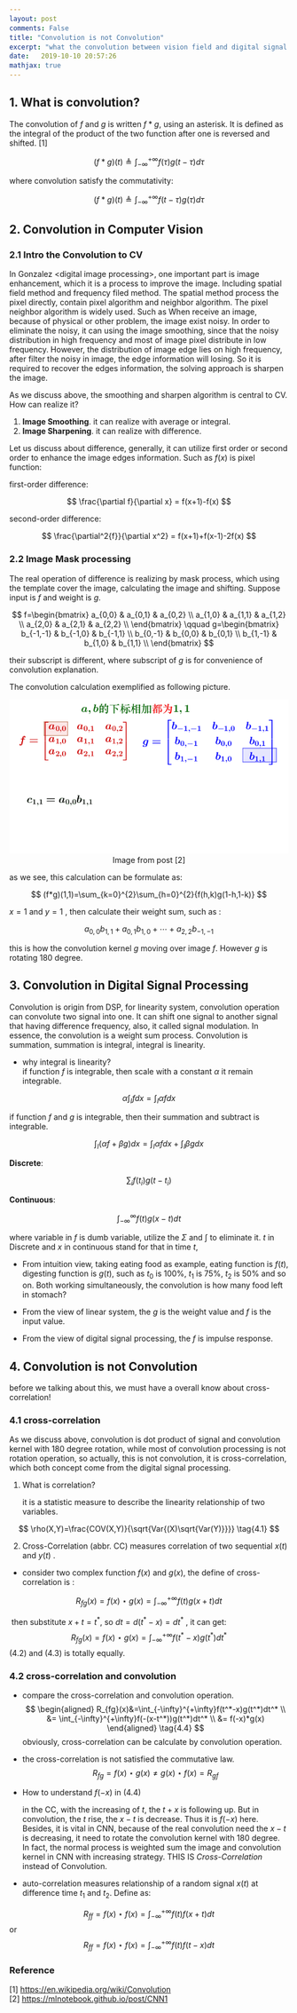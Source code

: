 ```yaml
---
layout: post
comments: False
title: "Convolution is not Convolution"
excerpt: "what the convolution between vision field and digital signal processing?"
date:   2019-10-10 20:57:26
mathjax: true
---
```


## 1. What is convolution?
The convolution of $f$ and $g$ is written $f*g$, using an asterisk. It is defined as the integral of the product of the two function after one is reversed and shifted. [1]

$$
(f*g)(t)\triangleq \int_{-\infty}^{+\infty}f(\tau)g(t-\tau)d \tau
$$

where convolution satisfy the commutativity:

$$
(f*g)(t)\triangleq \int_{-\infty}^{+\infty}f(t-\tau)g(\tau)d \tau
$$


## 2. Convolution in Computer Vision
### 2.1 Intro the Convolution to CV
In Gonzalez \<digital image processing\>, one important part is image enhancement, which it is a process to improve the image. Including spatial field method and frequency filed method. The spatial method process the pixel directly, contain pixel algorithm and neighbor algorithm. The pixel neighbor algorithm is widely used. Such as When receive an image, because of physical or other problem, the image exist noisy. In order to eliminate the noisy, it can using the image smoothing, since that the noisy distribution in high frequency and most of image pixel distribute in low frequency. However, the distribution of image edge lies on high frequency, after filter the noisy in image, the edge information will losing. So it is required to recover the edges information, the solving approach is sharpen the image.

As we discuss above, the smoothing and sharpen algorithm is central to  CV. How can realize it?
1. **Image Smoothing**. it can realize with average or integral. 
2. **Image Sharpening**.  it can realize with difference.

Let us discuss about difference, generally, it can utilize first order or second order to enhance the image edges information. Such as $f(x)$ is pixel function:

first-order difference:

$$
\frac{\partial f}{\partial x} = f(x+1)-f(x)
$$

second-order difference:

$$
\frac{\partial^2{f}}{\partial x^2} = f(x+1)+f(x-1)-2f(x)
$$


### 2.2 Image Mask processing
The real operation of difference is realizing by mask process, which using the template cover the image, calculating the image and shifting. Suppose input is $f$ and weight is $g$.

$$
f=\begin{bmatrix}
a_{0,0} & a_{0,1} & a_{0,2} \\
a_{1,0} & a_{1,1} & a_{1,2} \\
a_{2,0} & a_{2,1} & a_{2,2} \\
\end{bmatrix}
\qquad 
g=\begin{bmatrix}
b_{-1,-1} & b_{-1,0} & b_{-1,1} \\
b_{0,-1} & b_{0,0} & b_{0,1} \\
b_{1,-1} & b_{1,0} & b_{1,1} \\
\end{bmatrix}
$$
  
their subscript is different, where subscript of $g$ is for convenience of convolution explanation.

The convolution calculation exemplified as following picture.

<div class="imgcap">
<img src="/assets/conv/convolution.gif">
<div class="thecap" style="text-align:center">Image from post [2]
</div>
</div>

as we see, this calculation can be formulate as:


$$
(f*g)(1,1)=\sum_{k=0}^{2}\sum_{h=0}^{2}{f(h,k)g(1-h,1-k)}
$$

$x=1$ and $y=1$ , then calculate their weight sum, such as :


$$
a_{0,0}b_{1,1}+a_{0,1}b_{1,0}+\cdots+a_{2,2}b_{-1,-1}
$$


this is how the convolution kernel $g$ moving over image $f$. However $g$ is rotating 180 degree.




## 3. Convolution in Digital Signal Processing
Convolution is origin from DSP, for linearity system, convolution operation can convolute two signal into one. It can shift one signal to another signal that having difference frequency, also, it called signal modulation. In essence, the convolution is a weight sum process. Convolution is summation, summation is integral, integral is linearity.
* why integral is linearity?  
	if function $f$ is integrable, then scale with a constant $\alpha$ it remain integrable.   

$$
\alpha\int_{I}{f}{dx} = \int_{I}{\alpha{f}{dx}}
$$

if function $f$ and $g$ is integrable, then their summation and subtract is integrable.  

$$
\int_{I}{({\alpha}f+{\beta}g})dx = \int_{I}{\alpha{f}dx}+\int_{I}{\beta{g}dx}
$$
  

**Discrete**:  

$$
\sum_{i}{f(t_i)g(t-t_i)}
$$

**Continuous**:  

$$
\int_{-\infty}^{\infty}{f(t)g(x-t)}dt
$$

where variable in $f$ is dumb variable, utilize the $\Sigma$ and $\int$ to eliminate it. $t$ in Discrete and $x$ in continuous stand for that in time $t$, 
	  
* From intuition view, taking eating food as example, eating function is $f(t)$, digesting function is $g(t)$, such as $t_0$ is 100%, $t_1$ is 75%, $t_2$ is 50% and so on. Both working simultaneously, the convolution is how many food left in stomach?  

* From the view of linear system, the $g$ is the weight value and $f$ is the input value.  

* From the view of digital signal processing, the $f$ is impulse response.  


## 4. Convolution is not Convolution

before we talking about this, we must have a overall know about cross-correlation!

### 4.1 cross-correlation

As we discuss above, convolution is dot product of signal and convolution kernel with 180 degree rotation, while most of convolution processing is not rotation operation, so actually, this is not convolution, it is cross-correlation, which both concept come from the digital signal processing.

1. What is correlation?

   it is a statistic measure to describe the linearity relationship of two variables.

$$
\rho(X,Y)=\frac{COV(X,Y)}{\sqrt{Var{(X)\sqrt{Var(Y)}}}} \tag{4.1}
$$

2. Cross-Correlation (abbr. CC) measures correlation of two sequential $x(t)$ and $y(t)$ .

* consider two complex function $f(x)$ and $g(x)$, the define of cross-correlation is :

$$
R_{fg}(x)=f(x) \star g(x)=\int_{-\infty}^{+\infty}f(t)g(x+t)dt \tag{4.2}
$$

​		then substitute $x+t=t^*$, so $dt=d(t^*-x)=dt^*$ , it can get:
$$
R_{fg}(x)=f(x) \star g(x)=\int_{-\infty}^{+\infty}f(t^*-x)g(t^*)dt^* \tag{4.3}
$$
​		(4.2) and (4.3) is totally equally.

### 4.2 cross-correlation and convolution

* compare the cross-correlation and convolution operation.
  $$
  \begin{aligned}
  R_{fg}(x)&=\int_{-\infty}^{+\infty}f(t^*-x)g(t^*)dt^* \\
  &= \int_{-\infty}^{+\infty}f(-(x-t^*))g(t^*)dt^*  \\
  &= f(-x)*g(x)
  \end{aligned} \tag{4.4}
  $$
  obviously, cross-correlation can be calculate by convolution operation. 

* the cross-correlation is not satisfied the commutative law.  
  $$
  R_{fg}=f(x) \star g(x) \ne g(x) \star f(x) = R_{gf} \tag{4.5}
  $$

* How to understand $f(-x)$ in $(4.4)$

  in the CC, with the increasing of $t$, the $t+x$ is following up. But in convolution, the $t$ rise, the $x-t$ is decrease. Thus it is $f(-x)$ here. Besides, it is vital in CNN, because of the real convolution need the $x-t$ is decreasing, it need to rotate the convolution kernel with 180 degree. In fact, the normal process is weighted sum the image and convolution kernel in CNN with increasing strategy. THIS IS *Cross-Correlation* instead of Convolution.  

* auto-correlation measures relationship of a random signal $x(t)$ at difference time $t_1$ and $t_2$. Define as:

$$
R_{ff}=f(x) \star f(x)=\int_{-\infty}^{+\infty}f(t)f(x+t)dt \tag{4.6}
$$
or
$$
R_{ff}=f(x) \star f(x)=\int_{-\infty}^{+\infty}f(t)f(t-x)dt \tag{4.7}
$$




### Reference
[1] https://en.wikipedia.org/wiki/Convolution  
[2] https://mlnotebook.github.io/post/CNN1  






